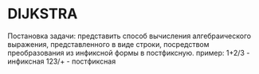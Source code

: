 # DIJKSTRA
Постановка задачи:
представить способ вычисления алгебраического выражения, 
представленного в виде строки, посредством преобразования из инфиксной формы в постфиксную.
пример: 
1+2/3 - инфиксная
123/+ - постфиксная 
